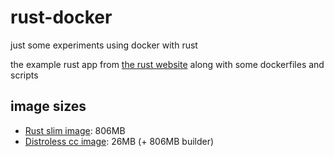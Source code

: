 # rust-docker

just some experiments using docker with rust

the example rust app from
[the rust website](https://www.rust-lang.org/learn/get-started) along with some
dockerfiles and scripts

## image sizes
- [Rust slim image](Dockerfile.distroless): 806MB
- [Distroless cc image](Dockerfile.distroless): 26MB (+ 806MB builder)
